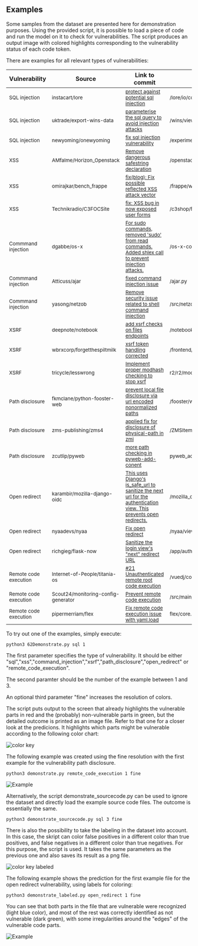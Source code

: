 
## Examples

Some samples from the dataset are presented here for demonstration purposes. Using the provided script, it is possible to load a piece of code and run the model on it to check for vulnerabilities. The script produces an output image with colored highlights corresponding to the vulnerability status of each code token.

There are examples for all relevant types of vulnerabilities:

| Vulnerability        | Source  | Link to commit   | Changed file | Example file |
| ---------------------|-------- |------------------| -------------| -------------|
|<sub> SQL injection </sub> | <sub>instacart/lore</sub> | <sub> [protect against potential sql injection](https://github.com/instacart/lore/commit/a0a5fd945a8bf128d4b9fb6a3ebc6306f82fa4d0) </sub> | <sub> /lore/io/connection.py </sub> | <sub> sql-1.py </sub> | 
|<sub>  SQL injection </sub> | <sub>uktrade/export-wins-data</sub> | <sub>[parameterise the sql query to avoid injection attacks ](https://github.com/uktrade/export-wins-data/commit/307587cc00d2290a433bf74bd305aecffcbb05a2) </sub> | <sub> /wins/views/flat_csv.py </sub> | <sub> sql-2.py </sub> | 
|<sub> SQL injection </sub> | <sub> newyoming/onewyoming </sub> | <sub> [fix sql injection vulnerability ](https://github.com/onewyoming/onewyoming/commit/54fc7b076fda2de74eeb55e6b75b28e09ef231c2) </sub> | <sub> /experimental/python/buford/model/visitor.py </sub> | <sub> sql-3.py </sub> |
|<sub> XSS </sub> | <sub> AMfalme/Horizon_Openstack </sub> | <sub> [Remove dangerous safestring declaration](https://github.com/AMfalme/Horizon_Openstack/commit/a835dbfbaa2c70329c08d4b8429d49315dc6d651) </sub> | <sub> /openstack_dashboard/dashboards/identity/mappings/tables.py  </sub> | <sub> xss-1.py </sub> |
|<sub> XSS </sub> | <sub> omirajkar/bench_frappe </sub> | <sub> [fix(blog): Fix possible reflected XSS attack vector](https://github.com/omirajkar/bench_frappe/commit/2fa19c25066ed17478d683666895e3266936aee6) </sub> | <sub>  /frappe/website/doctype/blog_post/blog_post.py </sub> | <sub> xss-2.py </sub> |
|<sub> XSS </sub> | <sub> Technikradio/C3FOCSite</sub> | <sub>[fix: XSS bug in now exposed user forms](https://github.com/Technikradio/C3FOCSite/commit/6e330d4d44bbfdfce9993dffea97008276771600) </sub> | <sub> /c3shop/frontpage/management/reservation_actions.py </sub> | <sub> xss-3.py </sub> |
|<sub> Commmand injection </sub> | <sub> dgabbe/os-x </sub> | <sub> [ For sudo commands, removed 'sudo' from read commands. Added shlex call to prevent injection attacks.](https://github.com/dgabbe/os-x/commit/bb2ded2dbbbac8966a77cc8aa227011a8b8772c0) </sub> | <sub> /os-x-config/standard_tweaks/install_mac_tweaks.py </sub> | <sub> command_injection-1.py </sub> |
|<sub> Commmand injection </sub> | <sub> Atticuss/ajar </sub> | <sub>[fixed command injection issue](https://github.com/Atticuss/ajar/commit/5ed8aba271ad20e6168f2e3bd6c25ba89b84484f) </sub> | <sub>/ajar.py </sub> | <sub>command_injection-2.py </sub> |
|<sub> Commmand injection </sub> | <sub>yasong/netzob </sub> | <sub> [Remove security issue related to shell command injection](https://github.com/yasong/netzob/commit/557abf64867d715497979b029efedbd2777b912e) </sub> | <sub> /src/netzob/Simulator/Channels/RawEthernetClient.py </sub> | <sub> command_injection-3.py </sub> |
|<sub> XSRF </sub> | <sub> deepnote/notebook </sub> | <sub> [add xsrf checks on files endpoints ](https://github.com/deepnote/notebook/commit/d7becafd593c2958d8a241928412ddf4ba801a42) </sub> | <sub> /notebook/files/handlers.py </sub> | <sub>xsrf-1.py </sub> |
|<sub> XSRF </sub> | <sub> wbrxcorp/forgetthespiltmilk </sub> | <sub> [xsrf token handling corrected ](https://github.com/wbrxcorp/forgetthespiltmilk/commit/51bed3f7f01079d91864ddc386a73eb3e1ca634b) </sub> | <sub> /frontend/app.py  </sub> | <sub>xsrf-2.py </sub> |
|<sub> XSRF </sub> | <sub> tricycle/lesswrong </sub> | <sub> [Implement proper modhash checking to stop xsrf ](https://github.com/tricycle/lesswrong/commit/ef303fe078c60d964e3f9e87d3da1a67fecd2c2b) </sub> | <sub>  r2/r2/models/account.py </sub> | <sub>xsrf-3.py </sub> |
|<sub>  Path disclosure </sub> | <sub>fkmclane/python-fooster-web</sub> | <sub> [prevent local file disclosure via url encoded nonormalized paths](https://github.com/fkmclane/python-fooster-web/commit/80202a6d3788ad1212a162d19785c600025e6aa4) </sub> | <sub>/fooster/web/file.py</sub> | <sub>path_disclosure-1.py </sub> |
|<sub>  Path disclosure </sub> | <sub>zms-publishing/zms4</sub> | <sub> [applied fix for disclosure of physical-path in zmi](https://github.com/zms-publishing/zms4/commit/3f28620d475220dfdb06f79787158ac50727c61a) </sub> | <sub> /ZMSItem.py </sub> | <sub>path_disclosure-2.py </sub> |
|<sub>  Path disclosure </sub> | <sub> zcutlip/pyweb </sub> | <sub> [more path checking in pyweb-add-conent](https://github.com/zcutlip/pyweb/commit/76918b12c408529eaf04f75917f128f56e250111) </sub> | <sub>pyweb_add_content.py</sub> | <sub>path_disclosure-3.py </sub> |
|<sub>  Open redirect </sub> | <sub> karambir/mozilla-django-oidc </sub> | <sub> [This uses Django's is_safe_url to sanitize the next url for the authentication view. This prevents open redirects.](https://github.com/karambir/mozilla-django-oidc/commit/22b6ecb953bbf40f0394a8bfd41d71a3f16e3465) </sub> | <sub> /mozilla_django_oidc/views.py</sub> | <sub>open_redirect-1.py </sub> |
|<sub>  Open redirect </sub> | <sub> nyaadevs/nyaa </sub> | <sub> [Fix open redirect](https://github.com/nyaadevs/nyaa/commit/b2ddba994ca5e78fa5dcbc0e00d6171a44b0b338) </sub> | <sub>/nyaa/views/account.py </sub> | <sub>open_redirect-2.py </sub> |
|<sub>  Open redirect </sub> | <sub> richgieg/flask-now </sub> | <sub> [Sanitize the login view's "next" redirect URL](https://github.com/richgieg/flask-now/commit/03df8ce6bddc56b2487df3898758f4c1624d906f) </sub> | <sub> /app/auth/views.py</sub> | <sub>open_redirect-3.py </sub> |
|<sub>  Remote code execution </sub> | <sub>Internet-of-People/titania-os  </sub> | <sub> [#21 Unauthenticated remote root code execution ](https://github.com/Internet-of-People/titania-os/commit/9b7805119938343fcac9dc929d8882f1d97cf14a) </sub> | <sub>/vuedj/configtitania/views.py</sub> | <sub>remote_code_execution-1.py </sub> |
|<sub>  Remote code execution </sub> | <sub>Scout24/monitoring-config-generator </sub> | <sub> [Prevent remote code execution](https://github.com/Scout24/monitoring-config-generator/commit/2191fe6c5a850ddcf7a78f7913881cef1677500d) </sub> | <sub> /src/main/python/monitoring_config_generator/yaml_tools/readers.py</sub> | <sub>remote_code_execution-2.py </sub> |
|<sub>  Remote code execution </sub> | <sub>  pipermerriam/flex</sub> | <sub> [Fix remote code execution issue with yaml.load ](https://github.com/pipermerriam/flex/commit/329c0a8ae6fde575a7d9077f1013fa4a86112d0c) </sub> | <sub>flex/core.py</sub> | <sub>remote_code_execution-3.py </sub> |



To try out one of the examples, simply execute:

```
python3 62Demonstrate.py sql 1
```

The first parameter specifies the type of vulnerability. It should be either "sql","xss","command_injection","xsrf","path_disclosure","open_redirect" or "remote_code_execution".

The second paramter should be the number of the example between 1 and 3. 

An optional third parameter "fine" increases the resolution of colors. 

The script puts output to the screen that already highlights the vulnerable parts in red and the (probably) non-vulnerable parts in green, but the detailed outcome is printed as an image file. Refer to that one for a closer look at the predicions. It highlights which parts might be vulnerable according to the following color chart:

![color key](./img/colorkey.png)

The following example was created using the fine resolution with the first example for the vulnerability path disclosure.

```
python3 demonstrate.py remote_code_execution 1 fine
```


![Example](./img/exampleRemoteCodeExecution.png)

Alternatively, the script demonstrate_sourcecode.py can be used to ignore the dataset and directly load the example source code files. The outcome is essentially the same.

```
python3 demonstrate_sourcecode.py sql 3 fine
```

There is also the possibility to take the labeling in the dataset into account. In this case, the skript can color false positives in a different color than true positives, and false negatives in a different color than true negatives. For this purpose, the script is used. It takes the same parameters as the previous one and also saves its result as a png file.

![color key labeled](./img/colorkeylabeled.png)


The following example shows the prediction for the first  example file for the open redirect vulnerability, using labels for coloring:

```
python3 demonstrate_labeled.py open_redirect 1 fine
```

You can see that both parts in the file that are vulnerable were recognized (light blue color), and most of the rest was correctly identified as not vulnerable (dark green), with some irregularities around the "edges" of the vulnerable code parts.

![Example](./img/exampleOpenRedirect.png)
